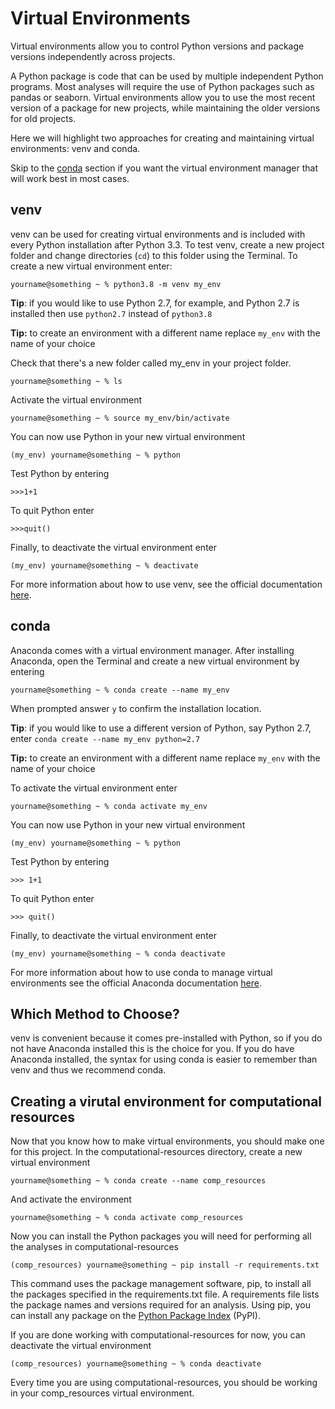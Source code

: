 # Virtual Environments

Virtual environments allow you to control Python versions and package versions independently across projects. 

A Python package is code 
that can be used by multiple independent Python programs. Most analyses will require the use of Python packages
such as pandas or seaborn. Virtual environments allow you to use the most recent version of a package for new projects, 
while maintaining the older versions for old projects. 

Here we will highlight two approaches for creating and maintaining virtual environments: venv and conda.

Skip to the [conda](#conda) section if you 
want the virtual environment manager that will work best in most cases.

## venv

venv can be used for creating virtual environments and is included with every Python installation after 
Python 3.3. To test venv, create a new project folder and change directories (`cd`) to this folder using the Terminal. 
To create a new virtual environment enter:

```shell
yourname@something ~ % python3.8 -m venv my_env
```

**Tip**: if you would like to use Python 2.7, for example, and Python 2.7 is installed then use 
`python2.7` instead of `python3.8`

**Tip:** to create an environment with a different name replace `my_env` with the name of your choice    

Check that there's a new folder called my_env in your project folder. 

```shell
yourname@something ~ % ls
```

Activate the virtual environment

```shell
yourname@something ~ % source my_env/bin/activate
```

You can now use Python in your new virtual environment

```shell
(my_env) yourname@something ~ % python
```

Test Python by entering

```shell
>>>1+1
```

To quit Python enter

```shell
>>>quit()
```

Finally, to deactivate the virtual environment enter

```shell
(my_env) yourname@something ~ % deactivate
```

For more information about how to use venv, see the official documentation 
[here](https://docs.python.org/3/library/venv.html).

## conda

Anaconda comes with a virtual environment manager. After installing Anaconda,
open the Terminal and create a new virtual environment by entering

```shell
yourname@something ~ % conda create --name my_env
```

When prompted answer `y` to confirm the installation location.


**Tip**: if you would like to use a different version of Python, say Python 2.7, enter 
`conda create --name my_env python=2.7`

**Tip:** to create an environment with a different name replace `my_env` with the name of your choice

To activate the virtual environment enter

```shell
yourname@something ~ % conda activate my_env
```

You can now use Python in your new virtual environment

```shell
(my_env) yourname@something ~ % python
```

Test Python by entering

```shell
>>> 1+1
```

To quit Python enter

```shell
>>> quit()
```

Finally, to deactivate the virtual environment enter

```shell
(my_env) yourname@something ~ % conda deactivate
```

For more information about how to use conda to manage virtual environments see the official Anaconda documentation 
[here](https://conda.io/projects/conda/en/latest/user-guide/tasks/manage-environments.html).

## Which Method to Choose?

venv is convenient because it comes pre-installed with Python, so if you do not have Anaconda installed this is the choice
for you. If you do have Anaconda installed, the syntax for using conda is easier to remember 
than venv and thus we recommend conda.

## Creating a virutal environment for computational resources

Now that you know how to make virtual environments, you should make one for this project. 
In the computational-resources directory, create a new virtual environment

```shell
yourname@something ~ % conda create --name comp_resources 
```

And activate the environment 

```shell
yourname@something ~ % conda activate comp_resources
```

Now you can install the Python packages you will need for performing all the analyses
in computational-resources

```shell
(comp_resources) yourname@something ~ pip install -r requirements.txt
```

This command uses the package management software, pip, to install all the packages
specified in the requirements.txt file. A requirements file lists the package names and versions
required for an analysis. Using pip, you
can install any package on the [Python Package Index](https://pypi.org/) (PyPI).

If you are done working with computational-resources for now, you can deactivate the
virtual environment 

```shell
(comp_resources) yourname@something ~ % conda deactivate
```

Every time you are using computational-resources, you should be working in your
comp_resources virtual environment.
